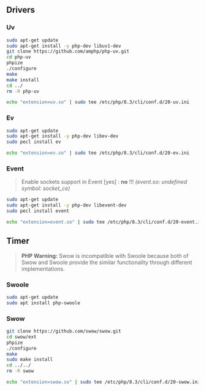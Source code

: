 ## Drivers

### Uv
```bash
sudo apt-get update
sudo apt-get install -y php-dev libuv1-dev
git clone https://github.com/amphp/php-uv.git
cd php-uv
phpize
./configure
make
make install
cd ../
rm -R php-uv

echo "extension=uv.so" | sudo tee /etc/php/8.3/cli/conf.d/20-uv.ini
```

### Ev
```bash
sudo apt-get update
sudo apt-get install -y php-dev libev-dev
sudo pecl install ev

echo "extension=ev.so" | sudo tee /etc/php/8.3/cli/conf.d/20-ev.ini
```

### Event
> Enable sockets support in Event [yes] : **no** !!! _(event.so: undefined symbol: socket_ce)_
```bash
sudo apt-get update
sudo apt-get install -y php-dev libevent-dev
sudo pecl install event

echo "extension=event.so" | sudo tee /etc/php/8.3/cli/conf.d/20-event.ini
```

## Timer

> **PHP Warning:**  Swow is incompatible with Swoole because both of Swow and Swoole provide the similar functionality through different implementations.
### Swoole
```bash
sudo apt-get update
sudo apt install php-swoole
```

### Swow
```bash
git clone https://github.com/swow/swow.git
cd swow/ext
phpize
./configure
make
sudo make install
cd ../../
rm -R swow

echo "extension=swow.so" | sudo tee /etc/php/8.3/cli/conf.d/20-swow.ini
```